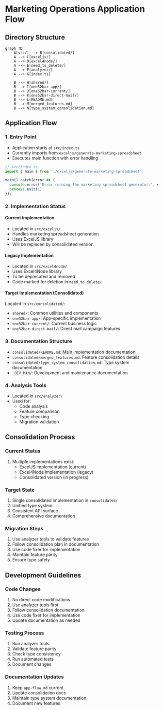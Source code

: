 # Marketing Operations Application Flow

## Directory Structure
```mermaid
graph TD
    A[src/] --> B[consolidated/]
    A --> C[exceljs/]
    A --> D[excel4node/]
    A --> E[need_to_delete/]
    A --> F[analyzer/]
    A --> G[index.ts]
    
    B --> H[shared/]
    B --> I[one52bar-app/]
    B --> J[one52bar-current/]
    B --> K[one52bar-direct-mail/]
    B --> L[README.md]
    B --> M[merged_features.md]
    B --> N[type_system_consolidation.md]
```

## Application Flow

### 1. Entry Point
- Application starts at `src/index.ts`
- Currently imports from `exceljs/generate-marketing-spreadsheet`
- Executes main function with error handling

```typescript
// src/index.ts
import { main } from './exceljs/generate-marketing-spreadsheet';

main().catch(error => {
  console.error('Error running the marketing spreadsheet generator:', error);
  process.exit(1);
});
```

### 2. Implementation Status

#### Current Implementation
- Located in `src/exceljs/`
- Handles marketing spreadsheet generation
- Uses ExcelJS library
- Will be replaced by consolidated version

#### Legacy Implementation
- Located in `src/excel4node/`
- Uses Excel4Node library
- To be deprecated and removed
- Code marked for deletion in `need_to_delete/`

#### Target Implementation (Consolidated)
Located in `src/consolidated/`:
- `shared/`: Common utilities and components
- `one52bar-app/`: App-specific implementation
- `one52bar-current/`: Current business logic
- `one52bar-direct-mail/`: Direct mail campaign features

### 3. Documentation Structure
- `consolidated/README.md`: Main implementation documentation
- `consolidated/merged_features.md`: Feature consolidation details
- `consolidated/type_system_consolidation.md`: Type system documentation
- `_DEV_MAN/`: Development and maintenance documentation

### 4. Analysis Tools
- Located in `src/analyzer/`
- Used for:
  - Code analysis
  - Feature comparison
  - Type checking
  - Migration validation

## Consolidation Process

### Current Status
1. Multiple implementations exist:
   - ExcelJS implementation (current)
   - Excel4Node implementation (legacy)
   - Consolidated version (in progress)

### Target State
1. Single consolidated implementation in `consolidated/`
2. Unified type system
3. Consistent API surface
4. Comprehensive documentation

### Migration Steps
1. Use analyzer tools to validate features
2. Follow consolidation plan in documentation
3. Use code fixer for implementation
4. Maintain feature parity
5. Ensure type safety

## Development Guidelines

### Code Changes
1. No direct code modifications
2. Use analyzer tools first
3. Follow consolidation documentation
4. Use code fixer for implementation
5. Update documentation as needed

### Testing Process
1. Run analyzer tools
2. Validate feature parity
3. Check type consistency
4. Run automated tests
5. Document changes

### Documentation Updates
1. Keep `app-flow.md` current
2. Update consolidation docs
3. Maintain type system documentation
4. Document new features
